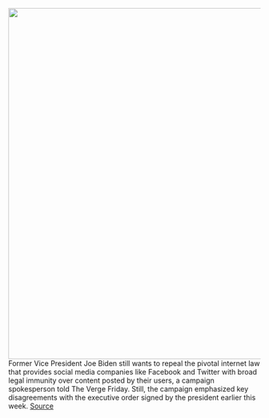 <img src='https://cdn.vox-cdn.com/thumbor/ar8EvmGRcBL2KCEHrhUs4yOxLJo=/0x0:4813x3209/1200x800/filters:focal(2022x1220:2792x1990)/cdn.vox-cdn.com/uploads/chorus_image/image/66872387/1206811764.jpg.0.jpg' width='700px' /><br/>
Former Vice President Joe Biden still wants to repeal the pivotal internet law that provides social media companies like Facebook and Twitter with broad legal immunity over content posted by their users, a campaign spokesperson told The Verge Friday. Still, the campaign emphasized key disagreements with the executive order signed by the president earlier this week.
<a href='https://www.theverge.com/2020/5/29/21274812/joe-biden-donald-trump-twitter-facebook-section-230-moderation-revoke'> Source <a/>